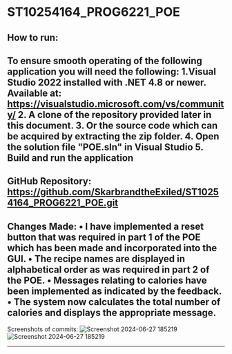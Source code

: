 # ST10254164_PROG6221_POE

How to run:
-------------------------------------------------
To ensure smooth operating of the following application you will need the following:
1.Visual Studio 2022 installed with .NET 4.8 or newer. Available at: https://visualstudio.microsoft.com/vs/community/ 
2.	A clone of the repository provided later in this document.
3.	Or the source code which can be acquired by extracting the zip folder.
4.  Open the solution file "POE.sln" in Visual Studio
5.  Build and run the application
-------------------------------------------------
GitHub Repository:
https://github.com/SkarbrandtheExiled/ST10254164_PROG6221_POE.git 
-------------------------------------------------
Changes Made:
•	I have implemented a reset button that was required in part 1 of the POE which has been made and incorporated into the GUI.
•	The recipe names are displayed in alphabetical order as was required in part 2 of the POE.
•	Messages relating to calories have been implemented as indicated by the feedback.
•	The system now calculates the total number of calories and displays the appropriate message.
-------------------------------------------------
Screenshots of commits:
![Screenshot 2024-06-27 185219](https://github.com/SkarbrandtheExiled/ST10254164_PROG6221_POE/assets/131450052/b9e94d3f-6094-46fa-a715-abd6e408a9cd)
![Screenshot 2024-06-27 185219](https://github.com/SkarbrandtheExiled/ST10254164_PROG6221_POE/assets/131450052/b9e94d3f-6094-46fa-a715-abd6e408a9cd)

-------------------------------------------------
